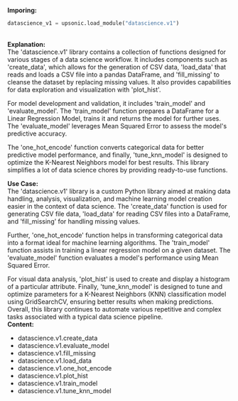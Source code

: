 <b class="custom_code_highlight_green">Imporing:</b><br>
```python
datascience_v1 = upsonic.load_module("datascience.v1")
```
<br><b class="custom_code_highlight_green">Explanation:</b><br>The 'datascience.v1' library contains a collection of functions designed for various stages of a data science workflow. It includes components such as 'create_data', which allows for the generation of CSV data, 'load_data' that reads and loads a CSV file into a pandas DataFrame, and 'fill_missing' to cleanse the dataset by replacing missing values. It also provides capabilities for data exploration and visualization with 'plot_hist'. 

For model development and validation, it includes 'train_model' and 'evaluate_model'. The 'train_model' function prepares a DataFrame for a Linear Regression Model, trains it and returns the model for further uses. The 'evaluate_model' leverages Mean Squared Error to assess the model's predictive accuracy.

The 'one_hot_encode' function converts categorical data for better predictive model performance, and finally, 'tune_knn_model' is designed to optimize the K-Nearest Neighbors model for best results.  This library simplifies a lot of data science chores by providing ready-to-use functions.

<b class="custom_code_highlight_green">Use Case:</b><br>The 'datascience.v1' library is a custom Python library aimed at making data handling, analysis, visualization, and machine learning model creation easier in the context of data science. The 'create_data' function is used for generating CSV file data, 'load_data' for reading CSV files into a DataFrame, and 'fill_missing' for handling missing values.

Further, 'one_hot_encode' function helps in transforming categorical data into a format ideal for machine learning algorithms. The 'train_model' function assists in training a linear regression model on a given dataset. The 'evaluate_model' function evaluates a model's performance using Mean Squared Error.

For visual data analysis, 'plot_hist' is used to create and display a histogram of a particular attribute. Finally, 'tune_knn_model' is designed to tune and optimize parameters for a K-Nearest Neighbors (KNN) classification model using GridSearchCV, ensuring better results when making predictions. Overall, this library continues to automate various repetitive and complex tasks associated with a typical data science pipeline.
<br><b class="custom_code_highlight_green">Content:</b><br>
  - datascience.v1.create_data
  - datascience.v1.evaluate_model
  - datascience.v1.fill_missing
  - datascience.v1.load_data
  - datascience.v1.one_hot_encode
  - datascience.v1.plot_hist
  - datascience.v1.train_model
  - datascience.v1.tune_knn_model
